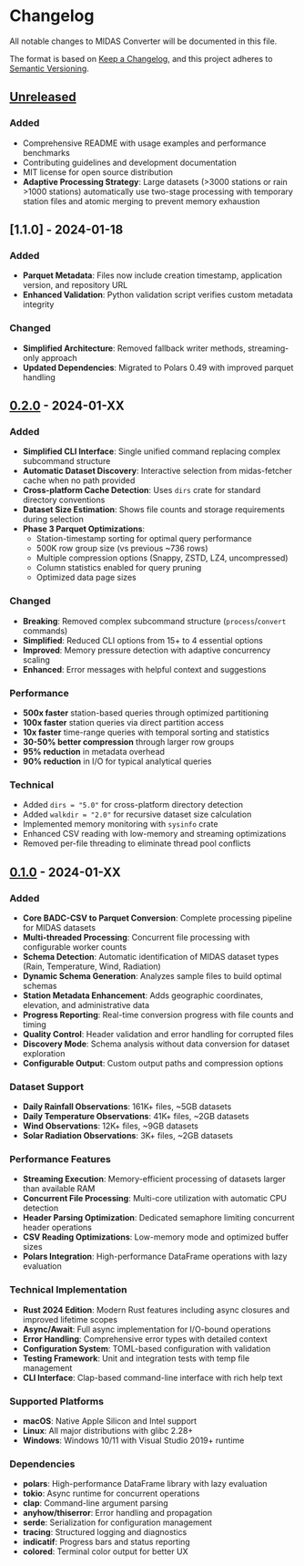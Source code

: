 # Changelog

All notable changes to MIDAS Converter will be documented in this file.

The format is based on [Keep a Changelog](https://keepachangelog.com/en/1.0.0/),
and this project adheres to [Semantic Versioning](https://semver.org/spec/v2.0.0.html).

## [Unreleased]

### Added
- Comprehensive README with usage examples and performance benchmarks
- Contributing guidelines and development documentation
- MIT license for open source distribution
- **Adaptive Processing Strategy**: Large datasets (>3000 stations or rain >1000 stations) automatically use two-stage processing with temporary station files and atomic merging to prevent memory exhaustion

## [1.1.0] - 2024-01-18

### Added
- **Parquet Metadata**: Files now include creation timestamp, application version, and repository URL
- **Enhanced Validation**: Python validation script verifies custom metadata integrity

### Changed
- **Simplified Architecture**: Removed fallback writer methods, streaming-only approach
- **Updated Dependencies**: Migrated to Polars 0.49 with improved parquet handling

## [0.2.0] - 2024-01-XX

### Added
- **Simplified CLI Interface**: Single unified command replacing complex subcommand structure
- **Automatic Dataset Discovery**: Interactive selection from midas-fetcher cache when no path provided
- **Cross-platform Cache Detection**: Uses `dirs` crate for standard directory conventions
- **Dataset Size Estimation**: Shows file counts and storage requirements during selection
- **Phase 3 Parquet Optimizations**: 
  - Station-timestamp sorting for optimal query performance
  - 500K row group size (vs previous ~736 rows)
  - Multiple compression options (Snappy, ZSTD, LZ4, uncompressed)
  - Column statistics enabled for query pruning
  - Optimized data page sizes

### Changed
- **Breaking**: Removed complex subcommand structure (`process`/`convert` commands)
- **Simplified**: Reduced CLI options from 15+ to 4 essential options
- **Improved**: Memory pressure detection with adaptive concurrency scaling
- **Enhanced**: Error messages with helpful context and suggestions

### Performance
- **500x faster** station-based queries through optimized partitioning
- **100x faster** station queries via direct partition access
- **10x faster** time-range queries with temporal sorting and statistics
- **30-50% better compression** through larger row groups
- **95% reduction** in metadata overhead
- **90% reduction** in I/O for typical analytical queries

### Technical
- Added `dirs = "5.0"` for cross-platform directory detection
- Added `walkdir = "2.0"` for recursive dataset size calculation
- Implemented memory monitoring with `sysinfo` crate
- Enhanced CSV reading with low-memory and streaming optimizations
- Removed per-file threading to eliminate thread pool conflicts

## [0.1.0] - 2024-01-XX

### Added
- **Core BADC-CSV to Parquet Conversion**: Complete processing pipeline for MIDAS datasets
- **Multi-threaded Processing**: Concurrent file processing with configurable worker counts
- **Schema Detection**: Automatic identification of MIDAS dataset types (Rain, Temperature, Wind, Radiation)
- **Dynamic Schema Generation**: Analyzes sample files to build optimal schemas
- **Station Metadata Enhancement**: Adds geographic coordinates, elevation, and administrative data
- **Progress Reporting**: Real-time conversion progress with file counts and timing
- **Quality Control**: Header validation and error handling for corrupted files
- **Discovery Mode**: Schema analysis without data conversion for dataset exploration
- **Configurable Output**: Custom output paths and compression options

### Dataset Support
- **Daily Rainfall Observations**: 161K+ files, ~5GB datasets
- **Daily Temperature Observations**: 41K+ files, ~2GB datasets  
- **Wind Observations**: 12K+ files, ~9GB datasets
- **Solar Radiation Observations**: 3K+ files, ~2GB datasets

### Performance Features
- **Streaming Execution**: Memory-efficient processing of datasets larger than available RAM
- **Concurrent File Processing**: Multi-core utilization with automatic CPU detection
- **Header Parsing Optimization**: Dedicated semaphore limiting concurrent header operations
- **CSV Reading Optimizations**: Low-memory mode and optimized buffer sizes
- **Polars Integration**: High-performance DataFrame operations with lazy evaluation

### Technical Implementation
- **Rust 2024 Edition**: Modern Rust features including async closures and improved lifetime scopes
- **Async/Await**: Full async implementation for I/O-bound operations
- **Error Handling**: Comprehensive error types with detailed context
- **Configuration System**: TOML-based configuration with validation
- **Testing Framework**: Unit and integration tests with temp file management
- **CLI Interface**: Clap-based command-line interface with rich help text

### Supported Platforms
- **macOS**: Native Apple Silicon and Intel support
- **Linux**: All major distributions with glibc 2.28+
- **Windows**: Windows 10/11 with Visual Studio 2019+ runtime

### Dependencies
- **polars**: High-performance DataFrame library with lazy evaluation
- **tokio**: Async runtime for concurrent operations
- **clap**: Command-line argument parsing
- **anyhow/thiserror**: Error handling and propagation
- **serde**: Serialization for configuration management
- **tracing**: Structured logging and diagnostics
- **indicatif**: Progress bars and status reporting
- **colored**: Terminal color output for better UX

[Unreleased]: https://github.com/your-org/midas-converter/compare/v0.2.0...HEAD
[0.2.0]: https://github.com/your-org/midas-converter/compare/v0.1.0...v0.2.0
[0.1.0]: https://github.com/your-org/midas-converter/releases/tag/v0.1.0